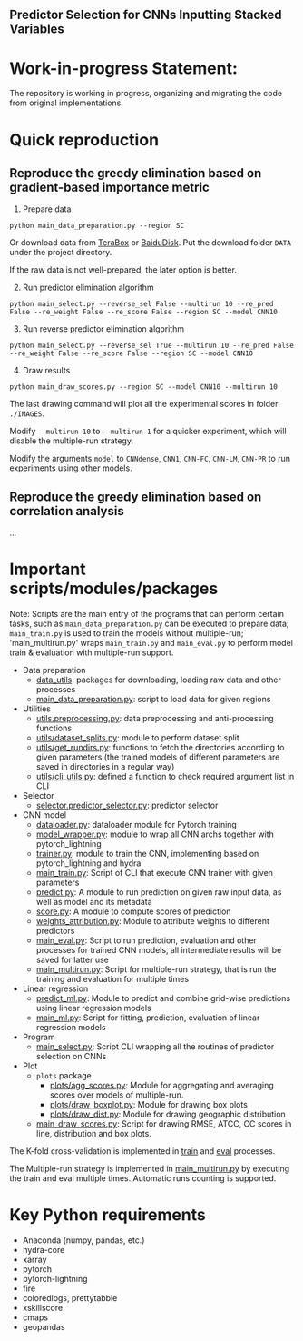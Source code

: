 Predictor Selection for CNNs Inputting Stacked Variables
---

# Work-in-progress Statement:
    
The repository is working in progress, organizing and migrating the code from original implementations. 

# Quick reproduction
## Reproduce the greedy elimination based on gradient-based importance metric
1. Prepare data
```
python main_data_preparation.py --region SC
```

Or download data from [TeraBox](https://terabox.com/s/16dzxGEaVFbd-1pMN0GRZDA) or [BaiduDisk](https://pan.baidu.com/s/1ZJlR-P5TJ9uzHTtMqMO6YQ?pwd=su6p). Put the download folder `DATA` under the project directory.

If the raw data is not well-prepared, the later option is better.

2. Run predictor elimination algorithm 
```
python main_select.py --reverse_sel False --multirun 10 --re_pred False --re_weight False --re_score False --region SC --model CNN10
```
3. Run reverse predictor elimination algorithm
```
python main_select.py --reverse_sel True --multirun 10 --re_pred False --re_weight False --re_score False --region SC --model CNN10
```
4. Draw results
```
python main_draw_scores.py --region SC --model CNN10 --multirun 10
```
The last drawing command will plot all the experimental scores in folder `./IMAGES`.

Modify `--multirun 10` to `--multirun 1` for a quicker experiment, which will disable the multiple-run strategy. 

Modify the arguments `model` to `CNNdense`, `CNN1`, `CNN-FC`, `CNN-LM`, `CNN-PR` to run experiments using other models. 
## Reproduce the greedy elimination based on correlation analysis
...

# Important scripts/modules/packages
Note: Scripts are the main entry of the programs that can perform certain tasks, such as `main_data_preparation.py` can be executed to prepare data; `main_train.py` is used to train the models without multiple-run; 'main_multirun.py' wraps `main_train.py` and `main_eval.py` to perform model train & evaluation with multiple-run support.
- Data preparation
    - [data_utils](data_utils/readme.md): packages for downloading, loading raw data and other processes
    - [main_data_preparation.py](main_data_preparation.py): script to load data for given regions
- Utilities
  - [utils.preprocessing.py](utils/preprocessing.py): data preprocessing and anti-processing functions
  - [utils/dataset_splits.py](utils/dataset_splits.py): module to perform dataset split
  - [utils/get_rundirs.py](utils/get_rundirs.py): functions to fetch the directories according to given parameters (the trained models of different parameters are saved in directories in a regular way)
  - [utils/cli_utils.py](utils/cli_utils.py): defined a function to check required argument list in CLI
- Selector
  - [selector.predictor_selector.py](selector/predictor_selector.py): predictor selector
- CNN model
  - [dataloader.py](dataloader.py): dataloader module for Pytorch training
  - [model_wrapper.py](model_wrapper.py): module to wrap all CNN archs together with pytorch_lightning
  - [trainer.py](trainer.py): module to train the CNN, implementing based on pytorch_lightning and hydra
  - [main_train.py](main_train.py): Script of CLI that execute CNN trainer with given parameters
  - [predict.py](predict.py): A module to run prediction on given raw input data, as well as model and its metadata
  - [score.py](score.py): A module to compute scores of prediction
  - [weights_attribution.py](weights_attribution.py): Module to attribute weights to different predictors
  - [main_eval.py](main_eval.py): Script to run prediction, evaluation and other processes for trained CNN models, all intermediate results will be saved for latter use
  - [main_multirun.py](main_multirun.py): Script for multiple-run strategy, that is run the training and evaluation for multiple times
- Linear regression
  - [predict_ml.py](predict_ml.py): Module to predict and combine grid-wise predictions using linear regression models
  - [main_ml.py](main_ml.py): Script for fitting, prediction, evaluation of linear regression models
- Program
  - [main_select.py](main_select.py): Script CLI wrapping all the routines of predictor selection on CNNs
- Plot
  - `plots` package
    - [plots/agg_scores.py](plots/agg_scores.py): Module for aggregating and averaging scores over models of multiple-run.
    - [plots/draw_boxplot.py](plots/draw_boxplot.py): Module for drawing box plots
    - [plots/draw_dist.py](plots/draw_dist.py): Module for drawing geographic distribution
  - [main_draw_scores.py](main_draw_scores.py): Script for drawing RMSE, ATCC, CC scores in line, distribution and box plots.


The K-fold cross-validation is implemented in [train](main_train.py) and [eval](main_eval.py) processes. 

The Multiple-run strategy is implemented in [main_multirun.py](main_multirun.py) by executing the train and eval multiple times. Automatic runs counting is supported. 

# Key Python requirements
- Anaconda (numpy, pandas, etc.)
- hydra-core
- xarray
- pytorch
- pytorch-lightning  
- fire
- coloredlogs, prettytabble
- xskillscore
- cmaps
- geopandas
